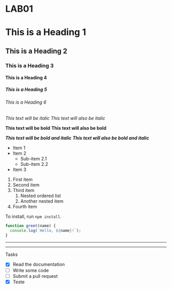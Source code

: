 # LAB01

# This is a Heading 1
## This is a Heading 2
### This is a Heading 3
#### This is a Heading 4
##### This is a Heading 5
###### This is a Heading 6

*This text will be italic*
_This text will also be italic_

**This text will be bold**
__This text will also be bold__

***This text will be bold and italic***
___This text will also be bold and italic___

- Item 1
- Item 2
  - Sub-item 2.1
  - Sub-item 2.2
- Item 3

1. First item
2. Second item
3. Third item
   1. Nested ordered list
   2. Another nested item
4. Fourth item

To install, run `npm install`.

```javascript
function greet(name) {
  console.log(`Hello, ${name}!`);
}
```

---
***

Tasks
- [x] Read the documentation
- [ ] Write some code
- [ ] Submit a pull request
- [x] Teste
